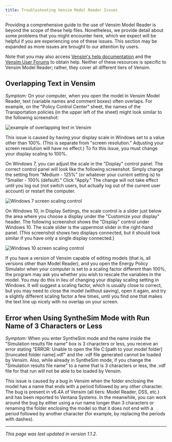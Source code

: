 ```yaml
---
title: Troubleshooting Vensim Model Reader Issues
---
```


Providing a comprehensive guide to the use of Vensim Model Reader is beyond the scope of these help files.  Nonetheless, we provide detail about some problems that you might encounter here, which we expect will be helpful if you are experiencing one of these issues.  This section may be expanded as more issues are brought to our attention by users.

Note that you may also access [Vensim's help documentation](http://www.vensim.com/documentation/index.html?users_guide.htm) and the [Vensim User Forums](http://www.ventanasystems.co.uk/forum/viewforum.php?f=2) to obtain help.  Neither of these resources is specific to Vensim Model Reader; rather, they cover all different tiers of Vensim.

## Overlapping Text in Vensim

_Symptom:_ On your computer, when you open the model in Vensim Model Reader, text (variable names and comment boxes) often overlaps.  For example, on the "Policy Control Center" sheet, the names of the Transportation policies (in the upper left of the sheet) might look similar to the following screenshot:

![example of overlapping text in Vensim](/img/troubleshooting-vensim-OverlappingText.png)

This issue is caused by having your display scale in Windows set to a value other than 100%.  (This is separate from "screen resolution."  Adjusting your screen resolution will have no effect.)  To fix this issue, you must change your display scaling to 100%.

On Windows 7, you can adjust the scale in the "Display" control panel.  The correct control panel will look like the following screenshot.  Simply change the setting from "Medium - 125%" (or whatever your current setting is) to "Smaller - 100% (default)."  Click "Apply."  The change will not take effect until you log out (not switch users, but actually log out of the current user account) or restart the computer.

![Windows 7 screen scaling control](/img/troubleshooting-vensim-ScreenScalingWin7.png)

On Windows 10, in Display Settings, the scale control is a slider just below the area where you choose a display under the "Customize your display" header.  The following screenshot shows the "Display" control under Windows 10.  The scale slider is the uppermost slider in the right-hand panel.  (This screenshot shows two displays connected, but it should look similar if you have only a single display connected.)

![Windows 10 screen scaling control](/img/troubleshooting-vensim-ScreenScalingWin10.png)

If you have a version of Vensim capable of editing models (that is, all versions other than Model Reader), and you open the Energy Policy Simulator when your computer is set to a scaling factor different than 100%, the program may ask you whether you wish to rescale the variables in the model.  You may do this in lieu of changing your display scaling setting in Windows.  It will suggest a scaling factor, which is usually close to correct, but you may need to close the model (without saving), open it again, and try a slightly different scaling factor a few times, until you find one that makes the text line up nicely with no overlap on your screen.

## Error when Using SyntheSim Mode with Run Name of 3 Characters or Less

_Symptom:_ When you enter SyntheSim mode and the name inside the "Simulation results file name" box is 3 characters or less, you receive an error stating "ERROR: Unable to open the file C:\[path to your model folder]\[truncated folder name].vdf" and the .vdf file generated cannot be loaded by Vensim.  Also, while already in SyntheSim mode, if you change the "Simulation results file name" to a name that is 3 characters or less, the .vdf file for that run will not be able to be loaded by Vensim.

This issue is caused by a bug in Vensim when the folder enclosing the model has a name that ends with a period followed by any other character.  The bug is present in v6.4A of Vensim (all tiers: Model Reader, DSS, etc.) and has been reported to Ventana Systems.  In the meanwhile, you can work around the bug by either using a run name longer than 3 characters or renaming the folder enclosing the model so that it does not end with a period followed by another character (for example, by replacing the periods with dashes).

---
*This page was last updated in version 1.1.2.*
